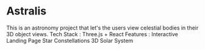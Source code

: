 # Astralis
This is an astronomy project that let's the users view celestial bodies in their 3D object views.
Tech Stack :
Three.js + React
Features : 
Interactive Landing Page
Star Constellations
3D Solar System
